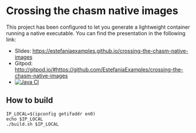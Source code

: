 # Crossing the chasm native images

This project has been configured to let you generate a lightweight container running a native executable.
You can find the presentation in the following link:

- Slides: https://estefaniaexamples.github.io/crossing-the-chasm-native-images
- Gitpod: http://gitpod.io/#https://github.com/EstefaniaExamples/crossing-the-chasm-native-images
- [![Java CI](https://github.com/EstefaniaExamples/crossing-the-chasm-native-images/actions/workflows/build.yml/badge.svg)](https://github.com/EstefaniaExamples/crossing-the-chasm-native-images/actions/workflows/build.yml)

## How to build

```
IP_LOCAL=$(ipconfig getifaddr en0)
echo $IP_LOCAL 
./build.sh $IP_LOCAL
```
